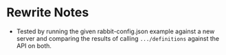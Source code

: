 # Rewrite Notes

* Tested by running the given rabbit-config.json example against a new server
  and comparing the results of calling `.../definitions` against the API on
  both.
